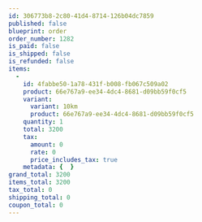```yaml
---
id: 306773b8-2c80-41d4-8714-126b04dc7859
published: false
blueprint: order
order_number: 1282
is_paid: false
is_shipped: false
is_refunded: false
items:
  -
    id: 4fabbe50-1a78-431f-b008-fb067c509a02
    product: 66e767a9-ee34-4dc4-8681-d09bb59f0cf5
    variant:
      variant: 10km
      product: 66e767a9-ee34-4dc4-8681-d09bb59f0cf5
    quantity: 1
    total: 3200
    tax:
      amount: 0
      rate: 0
      price_includes_tax: true
    metadata: {  }
grand_total: 3200
items_total: 3200
tax_total: 0
shipping_total: 0
coupon_total: 0
---
```


